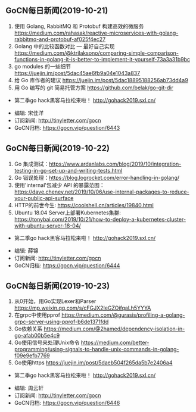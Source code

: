 ## GoCN每日新闻(2019-10-21)

1. 使用 Golang, RabbitMQ 和 Protobuf 构建高效的微服务 https://medium.com/rahasak/reactive-microservices-with-golang-rabbitmq-and-protobuf-af025f4ec27
2. Golang 中的比较函数对比 — 最好自己实现  https://medium.com/@ktrilaksono/comparing-simple-comparison-functions-in-golang-it-is-better-to-implement-it-yourself-73a3a31b9bc
3. go modules 的一些细节 https://juejin.im/post/5dac45ae6fb9a04e1043a837
4. 给 Go 库作者的建议 https://juejin.im/post/5dac18895188256ab73dd4a9
5. 用 Go 编写的 git 简易托管方案 https://github.com/belak/go-git-dir

* 第二季go hack黑客马拉松来啦！ http://gohack2019.sxl.cn/

- 编辑: 宋佳洋
- 订阅新闻: http://tinyletter.com/gocn
- GoCN归档: https://gocn.vip/question/6443

## GoCN每日新闻(2019-10-22)

1. Go 集成测试：https://www.ardanlabs.com/blog/2019/10/integration-testing-in-go-set-up-and-writing-tests.html 
2. Go 错误处理：https://blog.logrocket.com/error-handling-in-golang/
3. 使用'internal'包减少 API 的暴露范围：https://dave.cheney.net/2019/10/06/use-internal-packages-to-reduce-your-public-api-surface 
4. HTTP的前世今生: https://coolshell.cn/articles/19840.html   
5. Ubuntu 18.04 Server上部署Kubernetes集群: https://tonybai.com/2019/10/21/how-to-deploy-a-kubernetes-cluster-with-ubuntu-server-18-04/ 

* 第二季go hack黑客马拉松来啦！ http://gohack2019.sxl.cn/

- 编辑: 薛锦
- 订阅新闻: http://tinyletter.com/gocn
- GoCN归档: https://gocn.vip/question/6444

## GoCN每日新闻(2019-10-23)

1. 从0开始，用Go实现Lexer和Parser https://mp.weixin.qq.com/s/cFGJX2IeGZOifqaLh5YYYA
2. 在grpc中使用pprof https://medium.com/@gurasis/profiling-a-golang-grpc-server-using-pprof-b6de1371fdd
3. Go依赖关系 https://medium.com/@2hamed/dependency-isolation-in-go-afab00b5e4c9
4. Go使用信号来处理Unix命令 https://medium.com/better-programming/using-signals-to-handle-unix-commands-in-golang-f09e9efb7769
5. Go使用https https://juejin.im/post/5daeb504f265da5b7e2406a4

* 第二季go hack黑客马拉松来啦！ http://gohack2019.sxl.cn/

- 编辑: 周云轩
- 订阅新闻: http://tinyletter.com/gocn
- GoCN归档: https://gocn.vip/question/6446
